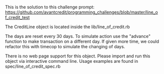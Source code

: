 This is the solution to this challenge prompt: https://github.com/avantcredit/programming_challenges/blob/master/line_of_credit_test

The CreditLine object is located inside the lib/line_of_credit.rb

The days are reset every 30 days. To simulate action use the "advance" function to make transaction on a different day. If given more time, we could refactor this with timecop to simulate the changing of days. 

There is no web page support for this object. Please import and run this object via interactive command line. Usage examples are found in spec/line_of_credit_spec.rb
